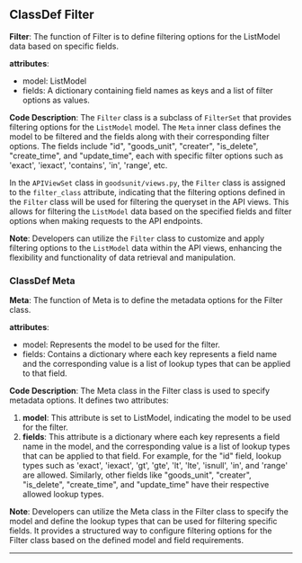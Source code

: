 ## ClassDef Filter
**Filter**: The function of Filter is to define filtering options for the ListModel data based on specific fields.

**attributes**:
- model: ListModel
- fields: A dictionary containing field names as keys and a list of filter options as values.

**Code Description**:
The `Filter` class is a subclass of `FilterSet` that provides filtering options for the `ListModel` model. The `Meta` inner class defines the model to be filtered and the fields along with their corresponding filter options. The fields include "id", "goods_unit", "creater", "is_delete", "create_time", and "update_time", each with specific filter options such as 'exact', 'iexact', 'contains', 'in', 'range', etc.

In the `APIViewSet` class in `goodsunit/views.py`, the `Filter` class is assigned to the `filter_class` attribute, indicating that the filtering options defined in the `Filter` class will be used for filtering the queryset in the API views. This allows for filtering the `ListModel` data based on the specified fields and filter options when making requests to the API endpoints.

**Note**: Developers can utilize the `Filter` class to customize and apply filtering options to the `ListModel` data within the API views, enhancing the flexibility and functionality of data retrieval and manipulation.
### ClassDef Meta
**Meta**: The function of Meta is to define the metadata options for the Filter class.

**attributes**: 
- model: Represents the model to be used for the filter.
- fields: Contains a dictionary where each key represents a field name and the corresponding value is a list of lookup types that can be applied to that field.

**Code Description**: 
The Meta class in the Filter class is used to specify metadata options. It defines two attributes:
1. **model**: This attribute is set to ListModel, indicating the model to be used for the filter.
2. **fields**: This attribute is a dictionary where each key represents a field name in the model, and the corresponding value is a list of lookup types that can be applied to that field. For example, for the "id" field, lookup types such as 'exact', 'iexact', 'gt', 'gte', 'lt', 'lte', 'isnull', 'in', and 'range' are allowed. Similarly, other fields like "goods_unit", "creater", "is_delete", "create_time", and "update_time" have their respective allowed lookup types.

**Note**: 
Developers can utilize the Meta class in the Filter class to specify the model and define the lookup types that can be used for filtering specific fields. It provides a structured way to configure filtering options for the Filter class based on the defined model and field requirements.
***
